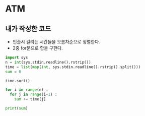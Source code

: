 # ATM
## 내가 작성한 코드
- 인출시 걸리는 시간들을 오름차순으로 정렬한다.
- 2중 for문으로 합을 구한다.
~~~python
import sys
n = int(sys.stdin.readline().rstrip())
time = list(map(int, sys.stdin.readline().rstrip().split()))
sum = 0

time.sort()

for i in range(n) :
  for j in range(i+1) :
    sum += time[j]

print(sum)
~~~
